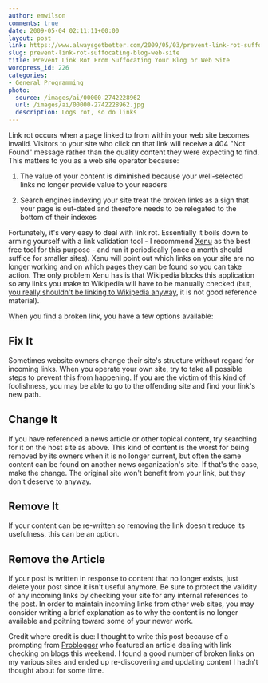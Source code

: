 ```yaml
---
author: emwilson
comments: true
date: 2009-05-04 02:11:11+00:00
layout: post
link: https://www.alwaysgetbetter.com/2009/05/03/prevent-link-rot-suffocating-blog-web-site/
slug: prevent-link-rot-suffocating-blog-web-site
title: Prevent Link Rot From Suffocating Your Blog or Web Site
wordpress_id: 226
categories:
- General Programming
photo:
  source: /images/ai/00000-2742228962
  url: /images/ai/00000-2742228962.jpg
  description: Logs rot, so do links
---
```


Link rot occurs when a page linked to from within your web site becomes invalid. Visitors to your site who click on that link will receive a 404 "Not Found" message rather than the quality content they were expecting to find. This matters to you as a web site operator because:




  1. The value of your content is diminished because your well-selected links no longer provide value to your readers


  2. Search engines indexing your site treat the broken links as a sign that your page is out-dated and therefore needs to be relegated to the bottom of their indexes



Fortunately, it's very easy to deal with link rot. Essentially it boils down to arming yourself with a link validation tool - I recommend [Xenu](http://home.snafu.de/tilman/xenulink.html) as the best free tool for this purpose - and run it periodically (once a month should suffice for smaller sites). Xenu will point out which links on your site are no longer working and on which pages they can be found so you can take action. The only problem Xenu has is that Wikipedia blocks this application so any links you make to Wikipedia will have to be manually checked (but, [you really shouldn't be linking to Wikipedia anyway](http://educhoices.org/articles/Great_Reference_Sites_Other_than_Wikipedia.html), it is not good reference material).

When you find a broken link, you have a few options available:



## Fix It


Sometimes website owners change their site's structure without regard for incoming links. When you operate your own site, try to take all possible steps to prevent this from happening. If you are the victim of this kind of foolishness, you may be able to go to the offending site and find your link's new path.



## Change It


If you have referenced a news article or other topical content, try searching for it on the host site as above. This kind of content is the worst for being removed by its owners when it is no longer current, but often the same content can be found on another news organization's site. If that's the case, make the change. The original site won't benefit from your link, but they don't deserve to anyway.



## Remove It


If your content can be re-written so removing the link doesn't reduce its usefulness, this can be an option.



## Remove the Article


If your post is written in response to content that no longer exists, just delete your post since it isn't useful anymore. Be sure to protect the validity of any incoming links by checking your site for any internal references to the post. In order to maintain incoming links from other web sites, you may consider writing a brief explanation as to why the content is no longer available and poitning toward some of your newer work.

Credit where credit is due: I thought to write this post because of a prompting from [Problogger](http://www.problogger.net/archives/2009/05/02/hunt-for-dead-links/) who featured an article dealing with link checking on blogs this weekend. I found a good number of broken links on my various  sites and ended up re-discovering and updating content I hadn't thought about for some time.
